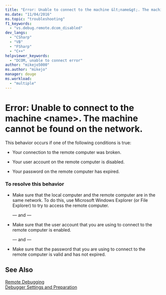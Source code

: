 ```yaml
---
title: "Error: Unable to connect to the machine &lt;name&gt;. The machine cannot be found on the network. | Microsoft Docs"
ms.date: "11/04/2016"
ms.topic: "troubleshooting"
f1_keywords: 
  - "vs.debug.remote.dcom_disabled"
dev_langs: 
  - "CSharp"
  - "VB"
  - "FSharp"
  - "C++"
helpviewer_keywords: 
  - "DCOM, unable to connect error"
author: "mikejo5000"
ms.author: "mikejo"
manager: douge
ms.workload: 
  - "multiple"
---
```

# Error: Unable to connect to the machine &lt;name&gt;. The machine cannot be found on the network.
This behavior occurs if one of the following conditions is true:  
  
-   Your connection to the remote computer was broken.  
  
-   Your user account on the remote computer is disabled.  
  
-   Your password on the remote computer has expired.  
  
### To resolve this behavior  
  
-   Make sure that the local computer and the remote computer are in the same network. To do this, use Microsoft Windows Explorer (or File Explorer) to try to access the remote computer.  
  
     — and —  
  
-   Make sure that the user account that you are using to connect to the remote computer is enabled.  
  
     — and —  
  
-   Make sure that the password that you are using to connect to the remote computer is valid and has not expired.  
  
## See Also  
 [Remote Debugging](../debugger/remote-debugging.md)   
 [Debugger Settings and Preparation](../debugger/debugger-settings-and-preparation.md)